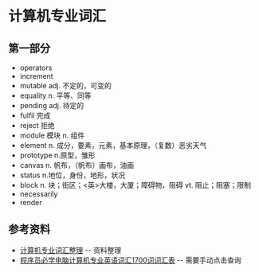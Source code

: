# 计算机专业词汇

## 第一部分

- operators
- increment
- mutable adj. 不定的，可变的
- equality n. 平等、同等
- pending adj. 待定的
- fulfil 完成
- reject 拒绝
- module 模块 n. 组件
- element n. 成分，要素，元素，基本原理，（复数）恶劣天气
- prototype n.原型，雏形
- canvas n. 帆布，（帆布）画布，油画
- status n.地位，身份，地形，状况
- block n. 块；街区；<英>大楼，大厦；障碍物，阻碍 vt. 阻止；阻塞；限制
- necessarily
- render

## 参考资料

- [计算机专业词汇整理](https://www.jianshu.com/p/918196b5a92f) -- 资料整理
- [程序员必学电脑计算机专业英语词汇1700词词汇表](https://www.koolearn.com/dict/tag_1953_4.html) -- 需要手动点击查询